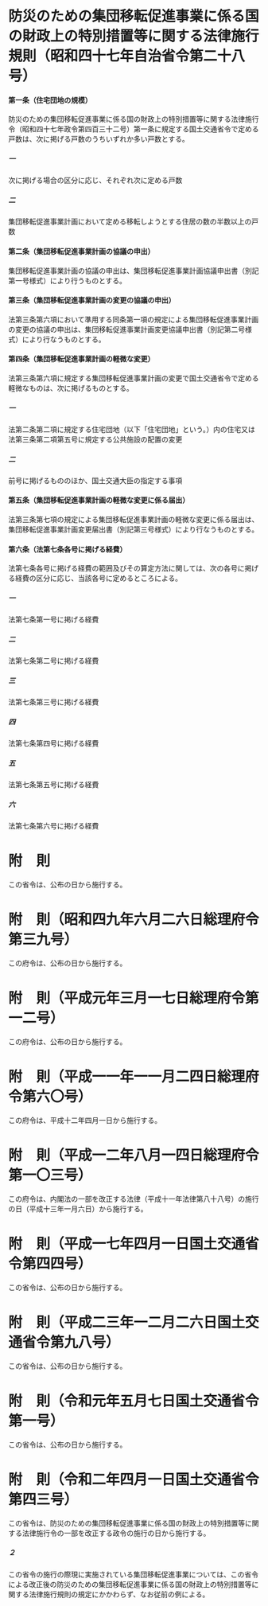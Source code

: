 # 防災のための集団移転促進事業に係る国の財政上の特別措置等に関する法律施行規則（昭和四十七年自治省令第二十八号）
#### 第一条（住宅団地の規模）
防災のための集団移転促進事業に係る国の財政上の特別措置等に関する法律施行令（昭和四十七年政令第四百三十二号）第一条に規定する国土交通省令で定める戸数は、次に掲げる戸数のうちいずれか多い戸数とする。
##### 一
次に掲げる場合の区分に応じ、それぞれ次に定める戸数
##### 二
集団移転促進事業計画において定める移転しようとする住居の数の半数以上の戸数
#### 第二条（集団移転促進事業計画の協議の申出）
集団移転促進事業計画の協議の申出は、集団移転促進事業計画協議申出書（別記第一号様式）により行うものとする。
#### 第三条（集団移転促進事業計画の変更の協議の申出）
法第三条第六項において準用する同条第一項の規定による集団移転促進事業計画の変更の協議の申出は、集団移転促進事業計画変更協議申出書（別記第二号様式）により行なうものとする。
#### 第四条（集団移転促進事業計画の軽微な変更）
法第三条第六項に規定する集団移転促進事業計画の変更で国土交通省令で定める軽微なものは、次に掲げるものとする。
##### 一
法第二条第二項に規定する住宅団地（以下「住宅団地」という。）内の住宅又は法第三条第二項第五号に規定する公共施設の配置の変更
##### 二
前号に掲げるもののほか、国土交通大臣の指定する事項
#### 第五条（集団移転促進事業計画の軽微な変更に係る届出）
法第三条第七項の規定による集団移転促進事業計画の軽微な変更に係る届出は、集団移転促進事業計画変更届出書（別記第三号様式）により行なうものとする。
#### 第六条（法第七条各号に掲げる経費）
法第七条各号に掲げる経費の範囲及びその算定方法に関しては、次の各号に掲げる経費の区分に応じ、当該各号に定めるところによる。
##### 一
法第七条第一号に掲げる経費
##### 二
法第七条第二号に掲げる経費
##### 三
法第七条第三号に掲げる経費
##### 四
法第七条第四号に掲げる経費
##### 五
法第七条第五号に掲げる経費
##### 六
法第七条第六号に掲げる経費
# 附　則
この省令は、公布の日から施行する。
# 附　則（昭和四九年六月二六日総理府令第三九号）
この府令は、公布の日から施行する。
# 附　則（平成元年三月一七日総理府令第一二号）
この府令は、公布の日から施行する。
# 附　則（平成一一年一一月二四日総理府令第六〇号）
この府令は、平成十二年四月一日から施行する。
# 附　則（平成一二年八月一四日総理府令第一〇三号）
この府令は、内閣法の一部を改正する法律（平成十一年法律第八十八号）の施行の日（平成十三年一月六日）から施行する。
# 附　則（平成一七年四月一日国土交通省令第四四号）
この省令は、公布の日から施行する。
# 附　則（平成二三年一二月二六日国土交通省令第九八号）
この省令は、公布の日から施行する。
# 附　則（令和元年五月七日国土交通省令第一号）
この省令は、公布の日から施行する。
# 附　則（令和二年四月一日国土交通省令第四三号）
この省令は、防災のための集団移転促進事業に係る国の財政上の特別措置等に関する法律施行令の一部を改正する政令の施行の日から施行する。
##### ２
この省令の施行の際現に実施されている集団移転促進事業については、この省令による改正後の防災のための集団移転促進事業に係る国の財政上の特別措置等に関する法律施行規則の規定にかかわらず、なお従前の例による。
